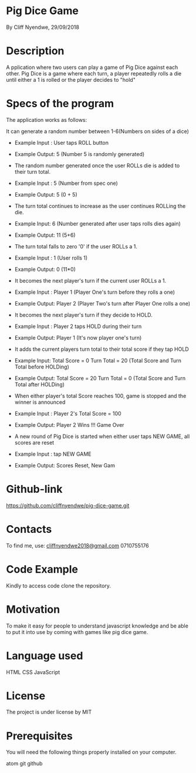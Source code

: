 # Pig Dice Game
By Cliff Nyendwe, 29/09/2018
# Description
A pplication where two users can play a game of Pig Dice against each other. Pig Dice is a game where each turn, a player repeatedly rolls a die until either a 1 is rolled or the player decides to "hold"
# Specs of the program
The application works as follows:

It can generate a random number between 1-6(Numbers on sides of a dice)

* Example Input : User taps ROLL button
* Example Output: 5 (Number 5 is randomly generated)
* The random number generated once the user ROLLs die is added to their turn total.

* Example Input : 5 (Number from spec one)
* Example Output: 5 (0 + 5)
* The turn total continues to increase as the user continues ROLLing the die.

* Example Input: 6 (Number generated after user taps rolls dies again)
* Example Output: 11 (5+6)
* The turn total falls to zero '0' if the user ROLLs a 1.

* Example Input : 1 (User rolls 1)
* Example Output: 0 (11*0)
* It becomes the next player's turn if the current user ROLLs a 1.

* Example Input : Player 1 (Player One's turn before they rolls a one)
* Example Output: Player 2 (Player Two's turn after Player One rolls a one)
* It becomes the next player's turn if they decide to HOLD.

* Example Input : Player 2 taps HOLD during their turn
* Example Output: Player 1 (It's now player one's turn)
* It adds the current players turn total to their total score if they tap HOLD

* Example Input: Total Score = 0 Turn Total = 20 (Total Score and Turn Total before HOLDing)
* Example Output: Total Score = 20 Turn Total = 0 (Total Score and Turn Total after HOLDing)
* When either player's total Score reaches 100, game is stopped and the winner is announced

* Example Input : Player 2's Total Score = 100
* Example Output: Player 2 Wins !!! Game Over
* A new round of Pig Dice is started when either user taps NEW GAME, all scores are reset

* Example Input : tap NEW GAME
* Example Output: Scores Reset, New Gam

# Github-link
https://github.com/cliffnyendwe/pig-dice-game.git

# Contacts
To find me, use: cliffnyendwe2018@gmail.com 0710755176

# Code Example
Kindly to access code clone the repository.

# Motivation
To make it easy for people to understand javascript knowledge and be able to put it into use by coming with games like pig dice game.

# Language used
HTML CSS JavaScript

# License
The project is under license by MIT

# Prerequisites
You will need the following things properly installed on your computer.

atom
git
github